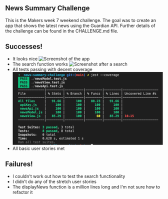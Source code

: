 ## News Summary Challenge

This is the Makers week 7 weekend challenge. The goal was to create an app that shows the latest news using the Guardian API.
Further details of the challenge can be found in the CHALLENGE.md file.

## Successes!

- It looks nice
![Screenshot of the app](./images/screenshot.png)
- The search function works
![Screenshot after a search](./images/kittens.png)
- All tests passing with decent coverage
![Screenshot of jest](./images/jest-coverage.png)
- All basic user stories met 

## Failures!

- I couldn't work out how to test the search functionality
- I didn't do any of the stretch user stories
- The displayNews function is a million lines long and I'm not sure how to refactor it